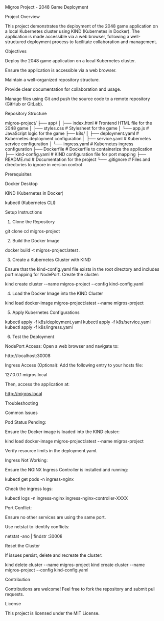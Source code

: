 Migros Project - 2048 Game Deployment

Project Overview

This project demonstrates the deployment of the 2048 game application on a local Kubernetes cluster using KIND (Kubernetes in Docker). The application is made accessible via a web browser, following a well-structured deployment process to facilitate collaboration and management.

Objectives

Deploy the 2048 game application on a local Kubernetes cluster.

Ensure the application is accessible via a web browser.

Maintain a well-organized repository structure.

Provide clear documentation for collaboration and usage.

Manage files using Git and push the source code to a remote repository (GitHub or GitLab).

Repository Structure

migros-project/
├── app/
│   ├── index.html         # Frontend HTML file for the 2048 game
│   ├── styles.css         # Stylesheet for the game
│   └── app.js             # JavaScript logic for the game
├── k8s/
│   ├── deployment.yaml    # Kubernetes deployment configuration
│   ├── service.yaml       # Kubernetes service configuration
│   └── ingress.yaml       # Kubernetes ingress configuration
├── Dockerfile             # Dockerfile to containerize the application
├── kind-config.yaml       # KIND configuration file for port mapping
├── README.md              # Documentation for the project
└── .gitignore             # Files and directories to ignore in version control

Prerequisites

Docker Desktop

KIND (Kubernetes in Docker)

kubectl (Kubernetes CLI)

Setup Instructions

1. Clone the Repository

git clone <repository-url>
cd migros-project

2. Build the Docker Image

docker build -t migros-project:latest .

3. Create a Kubernetes Cluster with KIND

Ensure that the kind-config.yaml file exists in the root directory and includes port mapping for NodePort. Create the cluster:

kind create cluster --name migros-project --config kind-config.yaml

4. Load the Docker Image into the KIND Cluster

kind load docker-image migros-project:latest --name migros-project

5. Apply Kubernetes Configurations

kubectl apply -f k8s/deployment.yaml
kubectl apply -f k8s/service.yaml
kubectl apply -f k8s/ingress.yaml

6. Test the Deployment

NodePort Access:
Open a web browser and navigate to:

http://localhost:30008

Ingress Access (Optional):
Add the following entry to your hosts file:

127.0.0.1 migros.local

Then, access the application at:

http://migros.local

Troubleshooting

Common Issues

Pod Status Pending:

Ensure the Docker image is loaded into the KIND cluster:

kind load docker-image migros-project:latest --name migros-project

Verify resource limits in the deployment.yaml.

Ingress Not Working:

Ensure the NGINX Ingress Controller is installed and running:

kubectl get pods -n ingress-nginx

Check the ingress logs:

kubectl logs -n ingress-nginx ingress-nginx-controller-XXXX

Port Conflict:

Ensure no other services are using the same port.

Use netstat to identify conflicts:

netstat -ano | findstr :30008

Reset the Cluster

If issues persist, delete and recreate the cluster:

kind delete cluster --name migros-project
kind create cluster --name migros-project --config kind-config.yaml

Contribution

Contributions are welcome! Feel free to fork the repository and submit pull requests.

License

This project is licensed under the MIT License.

